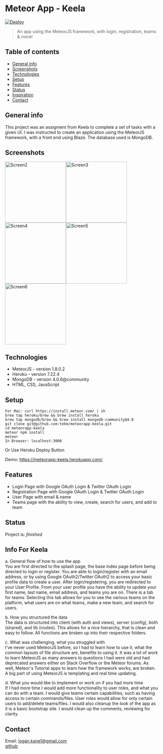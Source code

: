 # Meteor App - Keela
[![Deploy](https://www.herokucdn.com/deploy/button.svg)](https://heroku.com/deploy)
> An app using the MeteorJS framework, with login, registration, teams & more!

## Table of contents
* [General info](#general-info)
* [Screenshots](#screenshots)
* [Technologies](#technologies)
* [Setup](#setup)
* [Features](#features)
* [Status](#status)
* [Inspiration](#info-for-keela)
* [Contact](#contact)

## General info
This project was an assigment from Keela to complete a set of tasks with a given UI. I was instructed
to create an application using the MeteorJS framework, with a front end using Blaze. The database used is
MongoDB.

## Screenshots
<img width="200" alt="Screen2" src="https://user-images.githubusercontent.com/10205799/54791074-8e6ba200-4bf5-11e9-8266-8a3b2fe34b05.png"><img width="200" alt="Screen3" src="https://user-images.githubusercontent.com/10205799/54791075-8e6ba200-4bf5-11e9-8202-17faa73f16af.png"><img width="200" alt="Screen4" src="https://user-images.githubusercontent.com/10205799/54791076-8e6ba200-4bf5-11e9-868b-5528f78618c1.png"><img width="200" alt="Screen5" src="https://user-images.githubusercontent.com/10205799/54791077-8e6ba200-4bf5-11e9-876e-30ff3e1099b2.png"><img width="200" alt="Screen6" src="https://user-images.githubusercontent.com/10205799/54791078-8e6ba200-4bf5-11e9-93f6-e896f28ef257.png">

## Technologies
* MeteorJS - version 1.8.0.2
* Heroku - version 7.22.4
* MongoDB - version 4.0.6@community
* HTML, CSS, JavaScript

## Setup
```
For Mac: curl https://install.meteor.com/ | sh
brew tap heroku/brew && brew install heroku
brew tap mongodb/brew && brew install mongodb-community@4.0
git clone git@github.com:tekm/meteorapp-keela.git
cd meteorapp-keela
meteor npm install
meteor
In Browser: localhost:3000
```
Or Use Heroku Deploy Button

Demo: https://meteorapp-keela.herokuapp.com/

## Features
* Login Page with Google OAuth Login & Twitter OAuth Login
* Registration Page with Google OAuth Login & Twitter OAuth Login
* User Page with email & name
* Teams page with the ability to view, create, search for users, and add to team

## Status
Project is: _finished_

## Info For Keela
a. General flow of how to use the app\
You are first directed to the splash page, the base index page before being directed to login or register. You are able to login/register with an email address, or by using Google OAuth2/Twitter OAuth2 to access your basic profile data to create a user.
After login/registering, you are redirected to your User Profile. From your user profile you have the ability to update your first name, last name, email address, and teams you are on. 
There is a tab for teams. Selecting this tab allows for you to see the various teams on the platform, what users are on what teams, make a new team, and search for users.


b. How you structured the data\
The data is structured into client (with auth and views), server (config), both (shared), and lib (routes). This allows for a nice hierarchy, that is clean and easy to follow. All functions are broken up into their respective folders.


c. What was challenging, what you struggled with\
I've never used MeteorJS before, so I had to learn how to use it, what the common layouts of file structure are, benefits to using it. It was a lot of work to learn MeteorJS as many answers to questions I had were old and had deprecated answers either on Stack Overflow or the Meteor forums. As well, Meteor's Tutorial apps to learn how the framework works, are broken. A big part of using MeteorJS is templating and real time updating.


d. What you would like to implement or work on if you had more time\
If I had more time I would add more functionality to user roles, and what you can do with a team. I would give teams certain capabilities, such as having access to certain commands/files. User roles would allow for only certain users to add/delete teams/files. I would also cleanup the look of the app as it is a basic bootstrap site. I would clean up the comments, reviewing for clarity.

## Contact
Email: logan.kane1@gmail.com\
[github](github.com/tekm)
